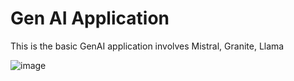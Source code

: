 # Gen AI Application
This is the basic GenAI application involves Mistral, Granite, Llama

![image](https://github.com/user-attachments/assets/4ef25b2e-09cc-462b-aeb8-d5a3f57a5ef7)
